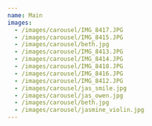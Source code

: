 ```yaml
---
name: Main
images:
  - /images/carousel/IMG_8417.JPG
  - /images/carousel/IMG_8415.JPG
  - /images/carousel/beth.jpg
  - /images/carousel/IMG_8413.JPG
  - /images/carousel/IMG_8414.JPG
  - /images/carousel/IMG_8418.JPG
  - /images/carousel/IMG_8416.JPG
  - /images/carousel/IMG_8412.JPG
  - /images/carousel/jas_smile.jpg
  - /images/carousel/jas_owen.jpg
  - /images/carousel/beth.jpg
  - /images/carousel/jasmine_violin.jpg
---
```



